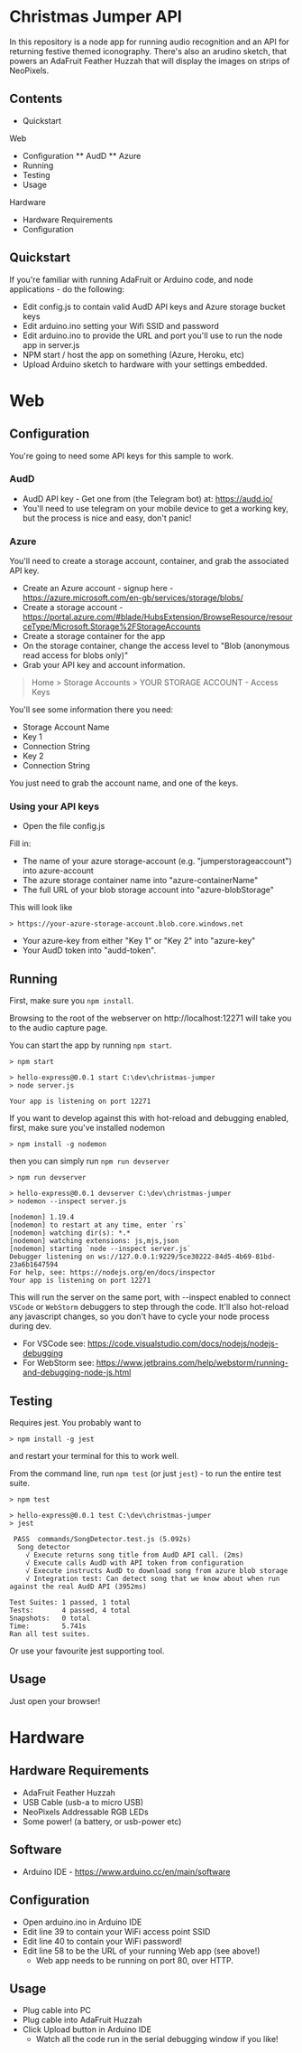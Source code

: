 Christmas Jumper API
=================

In this repository is a node app for running audio recognition and an API for returning festive themed iconography. There's also an arudino sketch, that powers an AdaFruit Feather Huzzah that will display the images on strips of NeoPixels.

## Contents

* Quickstart

Web

* Configuration
** AudD
** Azure
* Running
* Testing
* Usage

Hardware

* Hardware Requirements
* Configuration

## Quickstart

If you're familiar with running AdaFruit or Arduino code, and node applications - do the following:

* Edit config.js to contain valid AudD API keys and Azure storage bucket keys
* Edit arduino.ino setting your Wifi SSID and password
* Edit arduino.ino to provide the URL and port you'll use to run the node app in server.js
* NPM start / host the app on something (Azure, Heroku, etc)
* Upload Arduino sketch to hardware with your settings embedded.

Web
===

## Configuration

You're going to need some API keys for this sample to work. 

### AudD

* AudD API key - Get one from (the Telegram bot) at: https://audd.io/
* You'll need to use telegram on your mobile device to get a working key, but the process is nice and easy, don't panic!

### Azure

You'll need to create a storage account, container, and grab the associated API key.

* Create an Azure account - signup here - https://azure.microsoft.com/en-gb/services/storage/blobs/
* Create a storage account - https://portal.azure.com/#blade/HubsExtension/BrowseResource/resourceType/Microsoft.Storage%2FStorageAccounts
* Create a storage container for the app
* On the storage container, change the access level to "Blob (anonymous read access for blobs only)"
* Grab your API key and account information.

> Home > Storage Accounts > YOUR STORAGE ACCOUNT - Access Keys

You'll see some information there you need:
* Storage Account Name
* Key 1
* Connection String
* Key 2
* Connection String

You just need to grab the account name, and one of the keys.

### Using your API keys

* Open the file config.js

Fill in:
* The name of your azure storage-account (e.g. "jumperstorageaccount") into azure-account
* The azure storage container name into "azure-containerName"
* The full URL of your blob storage account into "azure-blobStorage"

This will look like

    > https://your-azure-storage-account.blob.core.windows.net

* Your azure-key from either "Key 1" or "Key 2" into "azure-key"
* Your AudD token into "audd-token".


## Running

First, make sure you `npm install`.

Browsing to the root of the webserver on http://localhost:12271 will take you to the audio capture page.

You can start the app by running `npm start`.

    > npm start
    
    > hello-express@0.0.1 start C:\dev\christmas-jumper
    > node server.js
    
    Your app is listening on port 12271

If you want to develop against this with hot-reload and debugging enabled, first, make sure you've installed nodemon

    > npm install -g nodemon
    
then you can simply run `npm run devserver`

    > npm run devserver
    
    > hello-express@0.0.1 devserver C:\dev\christmas-jumper
    > nodemon --inspect server.js
    
    [nodemon] 1.19.4
    [nodemon] to restart at any time, enter `rs`
    [nodemon] watching dir(s): *.*
    [nodemon] watching extensions: js,mjs,json
    [nodemon] starting `node --inspect server.js`
    Debugger listening on ws://127.0.0.1:9229/5ce30222-84d5-4b69-81bd-23a6b1647594
    For help, see: https://nodejs.org/en/docs/inspector
    Your app is listening on port 12271

This will run the server on the same port, with --inspect enabled to connect `VSCode` or `WebStorm` debuggers to step through the code.
It'll also hot-reload any javascript changes, so you don't have to cycle your node process during dev.

* For VSCode see: https://code.visualstudio.com/docs/nodejs/nodejs-debugging
* For WebStorm see: https://www.jetbrains.com/help/webstorm/running-and-debugging-node-js.html

## Testing

Requires jest. You probably want to

    > npm install -g jest

and restart your terminal for this to work well.

From the command line, run `npm test` (or just `jest`) - to run the entire test suite.

    > npm test
    
    > hello-express@0.0.1 test C:\dev\christmas-jumper
    > jest
    
     PASS  commands/SongDetector.test.js (5.092s)
      Song detector
        √ Execute returns song title from AudD API call. (2ms)
        √ Execute calls AudD with API token from configuration
        √ Execute instructs AudD to download song from azure blob storage
        √ Integration test: Can detect song that we know about when run against the real AudD API (3952ms)
    
    Test Suites: 1 passed, 1 total
    Tests:       4 passed, 4 total
    Snapshots:   0 total
    Time:        5.741s
    Ran all test suites.

Or use your favourite jest supporting tool.

## Usage

Just open your browser!

Hardware
=========

## Hardware Requirements

* AdaFruit Feather Huzzah
* USB Cable (usb-a to micro USB)
* NeoPixels Addressable RGB LEDs
* Some power! (a battery, or usb-power etc)

## Software

* Arduino IDE - https://www.arduino.cc/en/main/software

## Configuration

* Open arduino.ino in Arduino IDE
* Edit line 39 to contain your WiFi access point SSID
* Edit line 40 to contain your WiFi password!
* Edit line 58 to be the URL of your running Web app (see above!)
    * Web app needs to be running on port 80, over HTTP.

## Usage

* Plug cable into PC
* Plug cable into AdaFruit Huzzah
* Click Upload button in Arduino IDE
    * Watch all the code run in the serial debugging window if you like!

